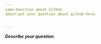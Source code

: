 ```yaml
---
name:Question about GitHub
about:put your question about github here.


---
```


***Describe your question***:
